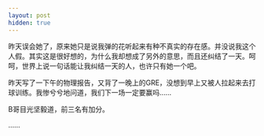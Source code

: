 ```yaml
---
layout: post
hidden: true
---
```

昨天误会她了，原来她只是说我弹的花听起来有种不真实的存在感。并没说我这个人假。其实这是很好想的，为什么我却想成了另外的意思，而且还纠结了一天。呵呵，世界上说一句话能让我纠结一天的人，也许只有她一个吧。

昨天写了一下午的物理报告，又背了一晚上的GRE，没想到早上又被人拉起来去打球训练。我惨兮兮地问道，我们下一场一定要赢吗……

B哥目光坚毅道，前三名有加分。

……
